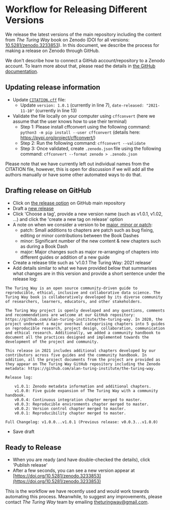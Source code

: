 # Workflow for Releasing Different Versions

We release the latest versions of the main repository including the content from _The Turing Way_ book on Zenodo (DOI for all versions: [10.5281/zenodo.3233853](https://doi.org/10.5281/zenodo.3233853)).
In this document, we describe the process for making a release on Zenodo through GitHub.

We don't describe how to connect a GitHub account/repository to a Zenodo account.
To learn more about that, please read the details in [the GitHub documentation](https://docs.github.com/en/repositories/archiving-a-github-repository/referencing-and-citing-content).

## Updating release information

- Update [`CITATION.cff`](https://github.com/alan-turing-institute/the-turing-way/blob/main/CITATION.cff) file:
  - Update `version: 1.0.1` (currently in line 7), `date-released: "2021-11-10"` (currently in line 13)
- Validate the file locally on your computer using `cffconvert` (here we assume that the user knows how to use their terminal)
  - Step 1: Please install cffconvert using the following command: `python3 -m pip install --user cffconvert` (details here: https://pypi.org/project/cffconvert/)
  - Step 2: Run the following command: `cffconvert --validate`
  - Step 3: Once validated, create `.zenodo.json` file using the following command: `cffconvert --format zenodo > .zenodo.json`

Please note that we have currently left out individual names from the CITATION file, however, this is open for discussion if we will add all the authors manually or have some other automated ways to do that.

## Drafting release on GitHub

- Click on [the release option](https://github.com/alan-turing-institute/the-turing-way/releases) on GitHub main repository
- Draft a [new release](https://github.com/alan-turing-institute/the-turing-way/releases/new)
- Click 'Choose a tag', provide a new version name (such as v1.0.1, v1.02, ...) and click the 'create a new tag on release' option
- A note on when we consider a version to be [major, minor or patch](https://semver.org/):
  - patch: Small additions to chapters are patch such as bug fixing, editing or minor contributions between the Book Dashes
  - minor: Significant number of the new content & new chapters such as during a Book Dash
  - major: Major changes such as major re-arranging of chapters into different guides or addition of a new guide
- Create a release title such as 'v1.0.1 The Turing Way: 2021 release'
- Add details similar to what we have provided below that summarises what changes are in this version and provide a short sentence under the release log:

```
The Turing Way is an open source community-driven guide to reproducible, ethical, inclusive and collaborative data science. The Turing Way book is collaboratively developed by its diverse community of researchers, learners, educators, and other stakeholders.

The Turing Way project is openly developed and any questions, comments and recommendations are welcome at our GitHub repository: https://github.com/alan-turing-institute/the-turing-way. In 2020, the project underwent a major overhaul categorising chapters into 5 guides on reproducible research, project design, collaboration, communication and ethical research. Additionally, we added a community handbook to document all the practices designed and implemented towards the development of the project and community.

This release in 2021 includes additional chapters developed by our contributors across five guides and the community handbook. In addition, all the project documents from the project are provided as they appear on The Turing Way GitHub repository including the Zenodo metadata: https://github.com/alan-turing-institute/the-turing-way.

Release log:

    v1.0.1: Zenodo metadata information and additional chapters.
    v1.0.0: Five guide expansion of The Turing Way with a community handbook.
    v0.0.4: Continuous integration chapter merged to master.
    v0.0.3: Reproducible environments chapter merged to master.
    v0.0.2: Version control chapter merged to master.
    v0.0.1: Reproducibility chapter merged to master.

Full Changelog: v1.0.0...v1.0.1 (Previous release: v0.0.3...v1.0.0)
```
- Save draft

## Ready to Release

- When you are ready (and have double-checked the details), click 'Publish release'
- After a few seconds, you can see a new version appear at [https://doi.org/10.5281/zenodo.3233853](https://doi.org/10.5281/zenodo.3233853)

This is the workflow we have recently used and would work towards automating this process.
Meanwhile, to suggest any improvements, please contact _The Turing Way_ team by emailing [theturingway@gmail.com](mailto:theturingway@gmail.com).
